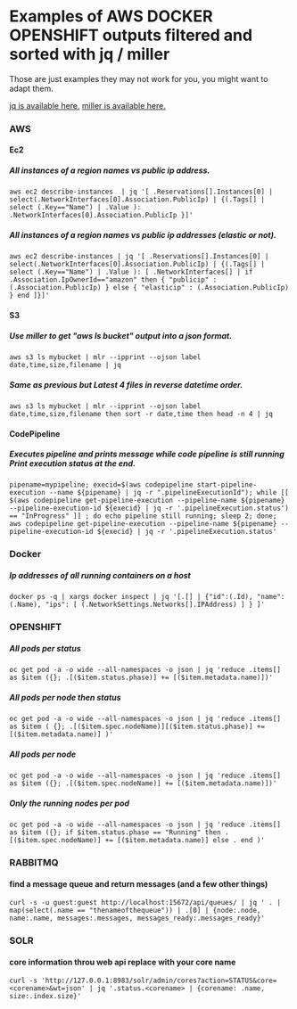 Examples of AWS DOCKER OPENSHIFT outputs filtered and sorted with jq / miller
===

Those are just examples they may not work for you, you might want to adapt them.

[jq is available here.](https://github.com/stedolan/jq)
[miller is available here.](https://github.com/johnkerl/miller)


### AWS

#### Ec2

##### All instances of a region names vs public ip address.
```
aws ec2 describe-instances  | jq '[ .Reservations[].Instances[0] | select(.NetworkInterfaces[0].Association.PublicIp) | {(.Tags[] | select (.Key=="Name") | .Value ): .NetworkInterfaces[0].Association.PublicIp }]'
```

##### All instances of a region names vs public ip addresses (elastic or not).
```
aws ec2 describe-instances | jq '[ .Reservations[].Instances[0] | select(.NetworkInterfaces[0].Association.PublicIp) | {(.Tags[] | select (.Key=="Name") | .Value ): [ .NetworkInterfaces[] | if .Association.IpOwnerId=="amazon" then { "publicip" : (.Association.PublicIp) } else { "elasticip" : (.Association.PublicIp) } end ]}]'
```

#### S3

##### Use miller to get "aws ls bucket" output into a json format.
```
aws s3 ls mybucket | mlr --ipprint --ojson label date,time,size,filename | jq
```

##### Same as previous but Latest 4 files in reverse datetime order.
```
aws s3 ls mybucket | mlr --ipprint --ojson label date,time,size,filename then sort -r date,time then head -n 4 | jq
```

#### CodePipeline

##### Executes pipeline and prints message while code pipeline is still running Print execution status at the end.
```
pipename=mypipeline; execid=$(aws codepipeline start-pipeline-execution --name ${pipename} | jq -r ".pipelineExecutionId"); while [[ $(aws codepipeline get-pipeline-execution --pipeline-name ${pipename} --pipeline-execution-id ${execid} | jq -r '.pipelineExecution.status') == "InProgress" ]] ; do echo pipeline still running; sleep 2; done; aws codepipeline get-pipeline-execution --pipeline-name ${pipename} --pipeline-execution-id ${execid} | jq -r '.pipelineExecution.status'
```


### Docker

##### Ip addresses of all running containers on a host
```
docker ps -q | xargs docker inspect | jq '[.[] | {"id":(.Id), "name": (.Name), "ips": [ (.NetworkSettings.Networks[].IPAddress) ] } ]'
```


### OPENSHIFT

##### All pods per status
```
oc get pod -a -o wide --all-namespaces -o json | jq 'reduce .items[] as $item ({}; .[($item.status.phase)] += [($item.metadata.name)])'
```

##### All pods per node then status
```
oc get pod -a -o wide --all-namespaces -o json | jq 'reduce .items[] as $item ( {}; .[($item.spec.nodeName)][($item.status.phase)] += [($item.metadata.name)] )'
```

##### All pods per node
```
oc get pod -a -o wide --all-namespaces -o json | jq 'reduce .items[] as $item ({}; .[($item.spec.nodeName)] += [($item.metadata.name)])'
```

##### Only the running nodes per pod
```
oc get pod -a -o wide --all-namespaces -o json | jq 'reduce .items[] as $item ({}; if $item.status.phase == "Running" then .[($item.spec.nodeName)] += [($item.metadata.name)] else . end )'
```


### RABBITMQ
#### find a message queue and return messages (and a few other things)
```
curl -s -u guest:guest http://localhost:15672/api/queues/ | jq ' . | map(select(.name == "thenameofthequeue")) | .[0] | {node:.node, name:.name, messages:.messages, messages_ready:.messages_ready}'
```

### SOLR
#### core information throu web api replace <corename> with your core name
```
curl -s 'http://127.0.0.1:8983/solr/admin/cores?action=STATUS&core=<corename>&wt=json' | jq '.status.<corename> | {corename: .name, size:.index.size}'
```